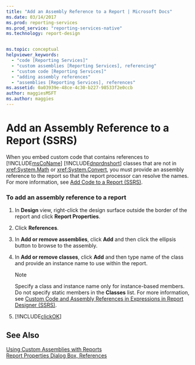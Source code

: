 ```yaml
---
title: "Add an Assembly Reference to a Report | Microsoft Docs"
ms.date: 03/14/2017
ms.prod: reporting-services
ms.prod_service: "reporting-services-native"
ms.technology: report-design


ms.topic: conceptual
helpviewer_keywords: 
  - "code [Reporting Services]"
  - "custom assemblies [Reporting Services], referencing"
  - "custom code [Reporting Services]"
  - "adding assembly references"
  - "assemblies [Reporting Services], references"
ms.assetid: 0a03939e-48ce-4c30-b227-98533f2e0ccb
author: maggiesMSFT
ms.author: maggies
---
```

# Add an Assembly Reference to a Report (SSRS)
  When you embed custom code that contains references to [!INCLUDE[msCoName](../../includes/msconame-md.md)] [!INCLUDE[dnprdnshort](../../includes/dnprdnshort-md.md)] classes that are not in <xref:System.Math> or <xref:System.Convert>, you must provide an assembly reference to the report so that the report processor can resolve the names. For more information, see [Add Code to a Report &#40;SSRS&#41;](../../reporting-services/report-design/add-code-to-a-report-ssrs.md).  
  
### To add an assembly reference to a report  
  
1.  In **Design** view, right-click the design surface outside the border of the report and click **Report Properties**.  
  
2.  Click **References**.  
  
3.  In **Add or remove assemblies**, click **Add** and then click the ellipsis button to browse to the assembly.  
  
4.  In **Add or remove classes**, click **Add** and then type name of the class and provide an instance name to use within the report.  
  
    > [!NOTE]  
    >  Specify a class and instance name only for instance-based members. Do not specify static members in the **Classes** list. For more information, see [Custom Code and Assembly References in Expressions in Report Designer &#40;SSRS&#41;](../../reporting-services/report-design/custom-code-and-assembly-references-in-expressions-in-report-designer-ssrs.md).  
  
5.  [!INCLUDE[clickOK](../../includes/clickok-md.md)]  
  
## See Also  
 [Using Custom Assemblies with Reports](../../reporting-services/custom-assemblies/using-custom-assemblies-with-reports.md)   
 [Report Properties Dialog Box, References](https://msdn.microsoft.com/library/4639d368-9918-4bb1-9953-7a724ca78dea)  
  
  
